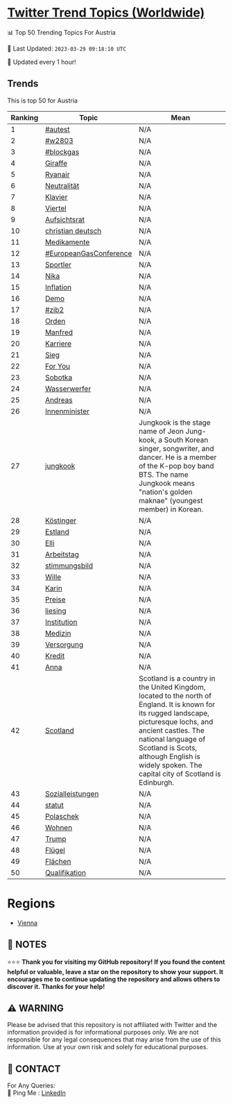 [Twitter Trend Topics (Worldwide)](https://github.com/ErcinDedeoglu/Twitter-Trend-Topics)
==========


📊 Top 50 Trending Topics For Austria

📆 Last Updated: `2023-03-29 09:18:10 UTC`

🔧 Updated every 1 hour!


## Trends

This is top 50 for Austria

| Ranking | Topic | Mean |
| ------- | ------------ | ------------ |
| 1 | [#autest](http://twitter.com/search?q=%23autest) | N/A |
| 2 | [#w2803](http://twitter.com/search?q=%23w2803) | N/A |
| 3 | [#blockgas](http://twitter.com/search?q=%23blockgas) | N/A |
| 4 | [Giraffe](http://twitter.com/search?q=Giraffe) | N/A |
| 5 | [Ryanair](http://twitter.com/search?q=Ryanair) | N/A |
| 6 | [Neutralität](http://twitter.com/search?q=Neutralit%c3%a4t) | N/A |
| 7 | [Klavier](http://twitter.com/search?q=Klavier) | N/A |
| 8 | [Viertel](http://twitter.com/search?q=Viertel) | N/A |
| 9 | [Aufsichtsrat](http://twitter.com/search?q=Aufsichtsrat) | N/A |
| 10 | [christian deutsch](http://twitter.com/search?q=christian+deutsch) | N/A |
| 11 | [Medikamente](http://twitter.com/search?q=Medikamente) | N/A |
| 12 | [#EuropeanGasConference](http://twitter.com/search?q=%23EuropeanGasConference) | N/A |
| 13 | [Sportler](http://twitter.com/search?q=Sportler) | N/A |
| 14 | [Nika](http://twitter.com/search?q=Nika) | N/A |
| 15 | [Inflation](http://twitter.com/search?q=Inflation) | N/A |
| 16 | [Demo](http://twitter.com/search?q=Demo) | N/A |
| 17 | [#zib2](http://twitter.com/search?q=%23zib2) | N/A |
| 18 | [Orden](http://twitter.com/search?q=Orden) | N/A |
| 19 | [Manfred](http://twitter.com/search?q=Manfred) | N/A |
| 20 | [Karriere](http://twitter.com/search?q=Karriere) | N/A |
| 21 | [Sieg](http://twitter.com/search?q=Sieg) | N/A |
| 22 | [For You](http://twitter.com/search?q=For+You) | N/A |
| 23 | [Sobotka](http://twitter.com/search?q=Sobotka) | N/A |
| 24 | [Wasserwerfer](http://twitter.com/search?q=Wasserwerfer) | N/A |
| 25 | [Andreas](http://twitter.com/search?q=Andreas) | N/A |
| 26 | [Innenminister](http://twitter.com/search?q=Innenminister) | N/A |
| 27 | [jungkook](http://twitter.com/search?q=jungkook) | Jungkook is the stage name of Jeon Jung-kook, a South Korean singer, songwriter, and dancer. He is a member of the K-pop boy band BTS. The name Jungkook means "nation's golden maknae" (youngest member) in Korean. |
| 28 | [Köstinger](http://twitter.com/search?q=K%c3%b6stinger) | N/A |
| 29 | [Estland](http://twitter.com/search?q=Estland) | N/A |
| 30 | [Elli](http://twitter.com/search?q=Elli) | N/A |
| 31 | [Arbeitstag](http://twitter.com/search?q=Arbeitstag) | N/A |
| 32 | [stimmungsbild](http://twitter.com/search?q=stimmungsbild) | N/A |
| 33 | [Wille](http://twitter.com/search?q=Wille) | N/A |
| 34 | [Karin](http://twitter.com/search?q=Karin) | N/A |
| 35 | [Preise](http://twitter.com/search?q=Preise) | N/A |
| 36 | [liesing](http://twitter.com/search?q=liesing) | N/A |
| 37 | [Institution](http://twitter.com/search?q=Institution) | N/A |
| 38 | [Medizin](http://twitter.com/search?q=Medizin) | N/A |
| 39 | [Versorgung](http://twitter.com/search?q=Versorgung) | N/A |
| 40 | [Kredit](http://twitter.com/search?q=Kredit) | N/A |
| 41 | [Anna](http://twitter.com/search?q=Anna) | N/A |
| 42 | [Scotland](http://twitter.com/search?q=Scotland) | Scotland is a country in the United Kingdom, located to the north of England. It is known for its rugged landscape, picturesque lochs, and ancient castles. The national language of Scotland is Scots, although English is widely spoken. The capital city of Scotland is Edinburgh. |
| 43 | [Sozialleistungen](http://twitter.com/search?q=Sozialleistungen) | N/A |
| 44 | [statut](http://twitter.com/search?q=statut) | N/A |
| 45 | [Polaschek](http://twitter.com/search?q=Polaschek) | N/A |
| 46 | [Wohnen](http://twitter.com/search?q=Wohnen) | N/A |
| 47 | [Trump](http://twitter.com/search?q=Trump) | N/A |
| 48 | [Flügel](http://twitter.com/search?q=Fl%c3%bcgel) | N/A |
| 49 | [Flächen](http://twitter.com/search?q=Fl%c3%a4chen) | N/A |
| 50 | [Qualifikation](http://twitter.com/search?q=Qualifikation) | N/A |



# Regions

* [Vienna](</Austria/Vienna.md>)



## 📝 NOTES

⭐⭐⭐ **Thank you for visiting my GitHub repository! If you found the content helpful or valuable, leave a star on the repository to show your support. It encourages me to continue updating the repository and allows others to discover it. Thanks for your help!**


## ⚠️ WARNING

Please be advised that this repository is not affiliated with Twitter and the information provided is for informational purposes only. We are not responsible for any legal consequences that may arise from the use of this information. Use at your own risk and solely for educational purposes.


## 📨 CONTACT

 For Any Queries:  
            🏓 Ping Me : [LinkedIn](https://www.linkedin.com/in/ercindedeoglu/)
